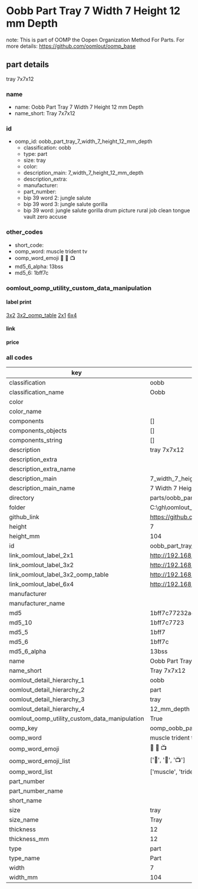 # Oobb Part Tray 7 Width 7 Height 12 mm Depth  

note: This is part of OOMP the Oopen Organization Method For Parts. For more details: https://github.com/oomlout/oomp_base

##  part details
  



tray 7x7x12



### name
* name: Oobb Part Tray 7 Width 7 Height 12 mm Depth
* name_short: Tray 7x7x12 
### id
* oomp_id: oobb_part_tray_7_width_7_height_12_mm_depth
  * classification: oobb
  * type: part
  * size: tray
  * color: 
  * description_main: 7_width_7_height_12_mm_depth
  * description_extra: 
  * manufacturer: 
  * part_number: 
  * bip 39 word 2: jungle salute
  * bip 39 word 3: jungle salute gorilla
  * bip 39 word: jungle salute gorilla drum picture rural job clean tongue vault zero accuse

### other_codes
* short_code: 
* oomp_word: muscle trident tv
* oomp_word_emoji :muscle: :trident: :tv:
* md5_6_alpha: 13bss
* md5_6: 1bff7c






### oomlout_oomp_utility_custom_data_manipulation
#### label print
[3x2](http://192.168.1.245:1112/?label=oomp%2013bss)
[3x2_oomp_table](http://192.168.1.108:1112/?label=oomp%2013bss)
[2x1](http://192.168.1.242:1112/?label=oomp%2013bss)
[6x4](http://192.168.1.55:1112/?label=oomp%2013bss)    

#### link

                              

#### price







### all codes 
| key | value |  
| --- | --- |  
| classification | oobb |  
| classification_name | Oobb |  
| color |  |  
| color_name |  |  
| components | [] |  
| components_objects | [] |  
| components_string | [] |  
| description | tray 7x7x12 |  
| description_extra |  |  
| description_extra_name |  |  
| description_main | 7_width_7_height_12_mm_depth |  
| description_main_name | 7 Width 7 Height 12 mm Depth |  
| directory | parts/oobb_part_tray_7_width_7_height_12_mm_depth |  
| folder | C:\gh\oomlout_oobb_version_4_generated_parts\parts\oobb_part_tray_7_width_7_height_12_mm_depth |  
| github_link | https://github.com/oomlout/oomlout_oomp_part_src/tree/main/parts/oobb_part_tray_7_width_7_height_12_mm_depth |  
| height | 7 |  
| height_mm | 104 |  
| id | oobb_part_tray_7_width_7_height_12_mm_depth |  
| link_oomlout_label_2x1 | http://192.168.1.242:1112/?label=oomp%2013bss |  
| link_oomlout_label_3x2 | http://192.168.1.245:1112/?label=oomp%2013bss |  
| link_oomlout_label_3x2_oomp_table | http://192.168.1.108:1112/?label=oomp%2013bss |  
| link_oomlout_label_6x4 | http://192.168.1.55:1112/?label=oomp%2013bss |  
| manufacturer |  |  
| manufacturer_name |  |  
| md5 | 1bff7c77232a4f02f6522438c96fb3c8 |  
| md5_10 | 1bff7c7723 |  
| md5_5 | 1bff7 |  
| md5_6 | 1bff7c |  
| md5_6_alpha | 13bss |  
| name | Oobb Part Tray 7 Width 7 Height 12 mm Depth |  
| name_short | Tray 7x7x12  |  
| oomlout_detail_hierarchy_1 | oobb |  
| oomlout_detail_hierarchy_2 | part |  
| oomlout_detail_hierarchy_3 | tray |  
| oomlout_detail_hierarchy_4 | 12_mm_depth |  
| oomlout_oomp_utility_custom_data_manipulation | True |  
| oomp_key | oomp_oobb_part_tray_7_width_7_height_12_mm_depth |  
| oomp_word | muscle trident tv |  
| oomp_word_emoji | :muscle: :trident: :tv: |  
| oomp_word_emoji_list | [':muscle:', ':trident:', ':tv:'] |  
| oomp_word_list | ['muscle', 'trident', 'tv'] |  
| part_number |  |  
| part_number_name |  |  
| short_name |  |  
| size | tray |  
| size_name | Tray |  
| thickness | 12 |  
| thickness_mm | 12 |  
| type | part |  
| type_name | Part |  
| width | 7 |  
| width_mm | 104 |  

